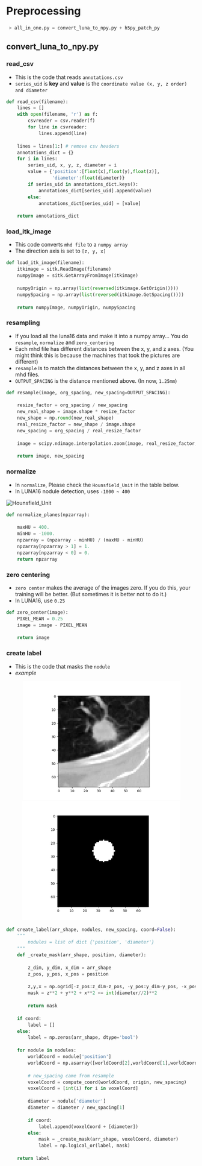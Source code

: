 # Preprocessing
```python
 > all_in_one.py = convert_luna_to_npy.py + h5py_patch_py
```

## convert_luna_to_npy.py
### read_csv
* This is the code that reads `annotations.csv`
* `series_uid` is **key** and **value** is the `coordinate value (x, y, z order) and diameter`
```python
def read_csv(filename):
    lines = []
    with open(filename, 'r') as f:
        csvreader = csv.reader(f)
        for line in csvreader:
            lines.append(line)

    lines = lines[1:] # remove csv headers
    annotations_dict = {}
    for i in lines:
        series_uid, x, y, z, diameter = i
        value = {'position':[float(x),float(y),float(z)],
                 'diameter':float(diameter)}
        if series_uid in annotations_dict.keys():
            annotations_dict[series_uid].append(value)
        else:
            annotations_dict[series_uid] = [value]

    return annotations_dict
```

### load_itk_image
* This code converts `mhd file` to a `numpy array`
* The direction axis is set to `[z, y, x]`
```python
def load_itk_image(filename):
    itkimage = sitk.ReadImage(filename)
    numpyImage = sitk.GetArrayFromImage(itkimage)

    numpyOrigin = np.array(list(reversed(itkimage.GetOrigin())))
    numpySpacing = np.array(list(reversed(itkimage.GetSpacing())))

    return numpyImage, numpyOrigin, numpySpacing    
```

### resampling
* If you load all the luna16 data and make it into a numpy array... You do `resample`, `normalize` and `zero_centering`
* Each mhd file has different distances between the x, y, and z axes. (You might think this is because the machines that took the pictures are different)
* `resample` is to match the distances between the x, y, and z axes in all mhd files. 
* `OUTPUT_SPACING` is the distance mentioned above. (In now, `1.25mm`)
```python
def resample(image, org_spacing, new_spacing=OUTPUT_SPACING):

    resize_factor = org_spacing / new_spacing
    new_real_shape = image.shape * resize_factor
    new_shape = np.round(new_real_shape)
    real_resize_factor = new_shape / image.shape
    new_spacing = org_spacing / real_resize_factor

    image = scipy.ndimage.interpolation.zoom(image, real_resize_factor, mode='nearest')

    return image, new_spacing
```

### normalize
* In `normalize`, Please check the `Hounsfield_Unit` in the table below.
* In LUNA16 nodule detection, uses `-1000 ~ 400`

![Hounsfield_Unit](http://i.imgur.com/4rlyReh.png)

```python
def normalize_planes(npzarray):

    maxHU = 400.
    minHU = -1000.
    npzarray = (npzarray - minHU) / (maxHU - minHU)
    npzarray[npzarray > 1] = 1.
    npzarray[npzarray < 0] = 0.
    return npzarray
```

### zero centering
* `zero center` makes the average of the images zero. If you do this, your training will be better. (But sometimes it is better not to do it.)
* In LUNA16, use `0.25`
```python
def zero_center(image):
    PIXEL_MEAN = 0.25
    image = image - PIXEL_MEAN

    return image
```

### create label
* This is the code that masks the `nodule`
* *example*
<div align="center">
   <img src="/assests/nodule.png" width="420">
  <img src="/assests/nodule_label.png"  width="420">
</div>

```python
def create_label(arr_shape, nodules, new_spacing, coord=False):
    """
        nodules = list of dict {'position', 'diameter'}
    """
    def _create_mask(arr_shape, position, diameter):

        z_dim, y_dim, x_dim = arr_shape
        z_pos, y_pos, x_pos = position

        z,y,x = np.ogrid[-z_pos:z_dim-z_pos, -y_pos:y_dim-y_pos, -x_pos:x_dim-x_pos]
        mask = z**2 + y**2 + x**2 <= int(diameter//2)**2

        return mask

    if coord:
        label = []
    else:
        label = np.zeros(arr_shape, dtype='bool')

    for nodule in nodules:
        worldCoord = nodule['position']
        worldCoord = np.asarray([worldCoord[2],worldCoord[1],worldCoord[0]])

        # new_spacing came from resample
        voxelCoord = compute_coord(worldCoord, origin, new_spacing)
        voxelCoord = [int(i) for i in voxelCoord]

        diameter = nodule['diameter']
        diameter = diameter / new_spacing[1]

        if coord:
            label.append(voxelCoord + [diameter])
        else:
            mask = _create_mask(arr_shape, voxelCoord, diameter)
            label = np.logical_or(label, mask)

    return label
```

